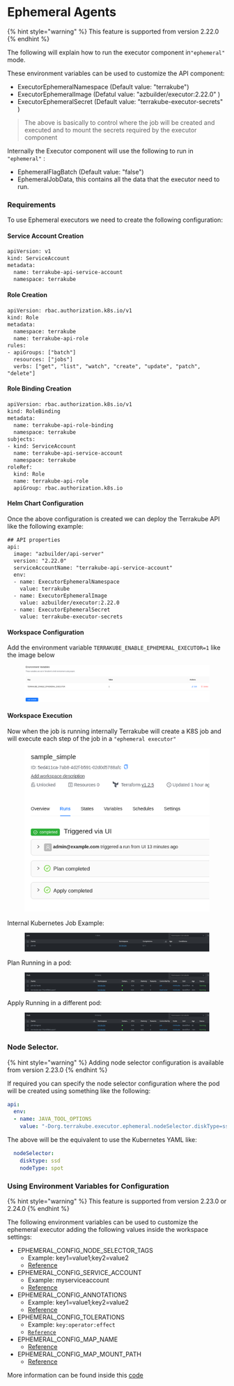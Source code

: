 # Ephemeral Agents

{% hint style="warning" %}
This feature is supported from version 2.22.0
{% endhint %}

The following will explain how to run the executor component in`"ephemeral"` mode.

These environment variables can be used to customize the API component:

* ExecutorEphemeralNamespace (Default value: "terrakube")
* ExecutorEphemeralImage (Defatul value: "azbuilder/executor:2.22.0" )
* ExecutorEphemeralSecret (Default value: "terrakube-executor-secrets" )

> The above is basically to control where the job will be created and executed and to mount the secrets required by the executor component

Internally the Executor component will use the following to run in `"ephemeral"` :

* EphemeralFlagBatch (Default value: "false")
* EphemeralJobData, this contains all the data that the executor need to run.

### Requirements

To use Ephemeral executors we need to create the following configuration:

#### Service Account Creation

```
apiVersion: v1
kind: ServiceAccount
metadata:
  name: terrakube-api-service-account
  namespace: terrakube
```

#### Role Creation

```
apiVersion: rbac.authorization.k8s.io/v1
kind: Role
metadata:
  namespace: terrakube
  name: terrakube-api-role
rules:
- apiGroups: ["batch"]
  resources: ["jobs"]
  verbs: ["get", "list", "watch", "create", "update", "patch", "delete"]
```

#### Role Binding Creation

```
apiVersion: rbac.authorization.k8s.io/v1
kind: RoleBinding
metadata:
  name: terrakube-api-role-binding
  namespace: terrakube
subjects:
- kind: ServiceAccount
  name: terrakube-api-service-account
  namespace: terrakube
roleRef:
  kind: Role
  name: terrakube-api-role
  apiGroup: rbac.authorization.k8s.io
```

#### Helm Chart Configuration

Once the above configuration is created we can deploy the Terrakube API like the following example:

```
## API properties
api:
  image: "azbuilder/api-server"
  version: "2.22.0"
  serviceAccountName: "terrakube-api-service-account"
  env:
  - name: ExecutorEphemeralNamespace
    value: terrakube
  - name: ExecutorEphemeralImage
    value: azbuilder/executor:2.22.0
  - name: ExecutorEphemeralSecret
    value: terrakube-executor-secrets
```

#### Workspace Configuration

Add the environment variable `TERRAKUBE_ENABLE_EPHEMERAL_EXECUTOR=1` like the image below

<figure><img src="../../.gitbook/assets/image (476).png" alt=""><figcaption></figcaption></figure>

#### Workspace Execution

Now when the job is running internally Terrakube will create a K8S job and will execute each step of the job in a `"ephemeral executor"`

<figure><img src="../../.gitbook/assets/image (477).png" alt=""><figcaption></figcaption></figure>

Internal Kubernetes Job Example:

<figure><img src="../../.gitbook/assets/image (478).png" alt=""><figcaption></figcaption></figure>

Plan Running in a pod:

<figure><img src="../../.gitbook/assets/image (479).png" alt=""><figcaption></figcaption></figure>

Apply Running in a different pod:

<figure><img src="../../.gitbook/assets/image (480).png" alt=""><figcaption></figcaption></figure>

### Node Selector.

{% hint style="warning" %}
Adding node selector configuration is available from version 2.23.0
{% endhint %}

If required you can specify the node selector configuration where the pod will be created using something like the following:

```yaml
api:
  env:
  - name: JAVA_TOOL_OPTIONS
    value: "-Dorg.terrakube.executor.ephemeral.nodeSelector.diskType=ssd -Dorg.terrakube.executor.ephemeral.nodeSelector.nodeType=spot"
```

The above will be the equivalent to use the Kubernetes YAML like:

```yaml
  nodeSelector:
    disktype: ssd
    nodeType: spot
```

### Using Environment Variables for Configuration

{% hint style="warning" %}
This feature is supported from version 2.23.0 or 2.24.0
{% endhint %}

The following environment variables can be used to customize the ephemeral executor adding the following values inside the workspace settings:

* EPHEMERAL\_CONFIG\_NODE\_SELECTOR\_TAGS
  * Example: key1=value1;key2=value2
  * [Reference](https://github.com/AzBuilder/terrakube/pull/1243)
* EPHEMERAL\_CONFIG\_SERVICE\_ACCOUNT
  * Example: myserviceaccount
  * [Reference](https://github.com/AzBuilder/terrakube/pull/1243)
* EPHEMERAL\_CONFIG\_ANNOTATIONS
  * Example: key1=value1;key2=value2
  * [Reference](https://github.com/AzBuilder/terrakube/pull/1243)
* EPHEMERAL\_CONFIG\_TOLERATIONS
  * Example: `key:operator:effect`
  * [`Reference`](https://github.com/AzBuilder/terrakube/pull/1579)
* EPHEMERAL\_CONFIG\_MAP\_NAME
  * [Reference](https://github.com/AzBuilder/terrakube/pull/1505)
* EPHEMERAL\_CONFIG\_MAP\_MOUNT\_PATH
  * [Reference](https://github.com/AzBuilder/terrakube/pull/1505)

More information can be found inside this [code](https://github.com/AzBuilder/terrakube/blob/main/api/src/main/java/org/terrakube/api/plugin/scheduler/job/tcl/executor/ephemeral/EphemeralExecutorService.java)
